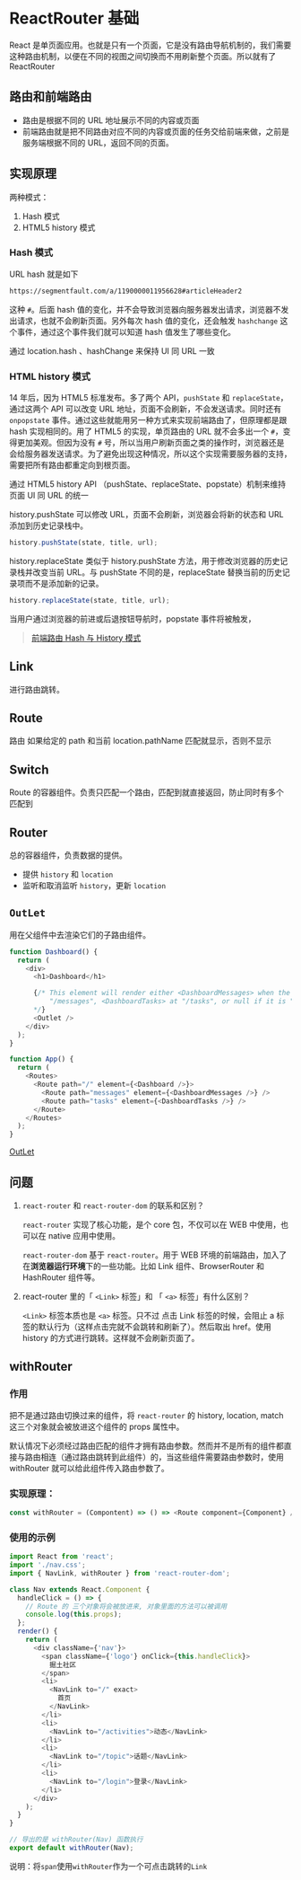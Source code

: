 # ReactRouter 基础

React 是单页面应用。也就是只有一个页面，它是没有路由导航机制的，我们需要这种路由机制，以便在不同的视图之间切换而不用刷新整个页面。所以就有了 ReactRouter

## 路由和前端路由

- 路由是根据不同的 URL 地址展示不同的内容或页面
- 前端路由就是把不同路由对应不同的内容或页面的任务交给前端来做，之前是服务端根据不同的 URL，返回不同的页面。

## 实现原理

两种模式：

1. Hash 模式
2. HTML5 history 模式

### Hash 模式

URL hash 就是如下

```html
https://segmentfault.com/a/1190000011956628#articleHeader2
```

这种 `#`。后面 hash 值的变化，并不会导致浏览器向服务器发出请求，浏览器不发出请求，也就不会刷新页面。另外每次 hash 值的变化，还会触发 `hashchange` 这个事件，通过这个事件我们就可以知道 hash 值发生了哪些变化。

通过 location.hash 、hashChange 来保持 UI 同 URL 一致

### HTML history 模式

14 年后，因为 HTML5 标准发布。多了两个 API，`pushState` 和 `replaceState`，通过这两个 API 可以改变 URL 地址，页面不会刷新，不会发送请求。同时还有 `onpopstate` 事件。通过这些就能用另一种方式来实现前端路由了，但原理都是跟 hash 实现相同的。用了 HTML5 的实现，单页路由的 URL 就不会多出一个 `#`，变得更加美观。但因为没有 `#` 号，所以当用户刷新页面之类的操作时，浏览器还是会给服务器发送请求。为了避免出现这种情况，所以这个实现需要服务器的支持，需要把所有路由都重定向到根页面。

通过 HTML5 history API （pushState、replaceState、popstate）机制来维持页面 UI 同 URL 的统一

history.pushState 可以修改 URL，页面不会刷新，浏览器会将新的状态和 URL 添加到历史记录栈中。

```typescript
history.pushState(state, title, url);
```

history.replaceState 类似于 history.pushState 方法，用于修改浏览器的历史记录栈并改变当前 URL。与 pushState 不同的是，replaceState 替换当前的历史记录项而不是添加新的记录。

```typescript
history.replaceState(state, title, url);
```

当用户通过浏览器的前进或后退按钮导航时，popstate 事件将被触发，

> [前端路由 Hash 与 History 模式](https://segmentfault.com/a/1190000020888923)

## Link

进行路由跳转。

## Route

路由
如果给定的 path 和当前 location.pathName 匹配就显示，否则不显示

## Switch

Route 的容器组件。负责只匹配一个路由，匹配到就直接返回，防止同时有多个匹配到

## Router

总的容器组件，负责数据的提供。

- 提供 `history` 和 `location`
- 监听和取消监听 `history`，更新 `location`

## `OutLet`

用在父组件中去渲染它们的子路由组件。

```typescript
function Dashboard() {
  return (
    <div>
      <h1>Dashboard</h1>

      {/* This element will render either <DashboardMessages> when the URL is
          "/messages", <DashboardTasks> at "/tasks", or null if it is "/"
      */}
      <Outlet />
    </div>
  );
}

function App() {
  return (
    <Routes>
      <Route path="/" element={<Dashboard />}>
        <Route path="messages" element={<DashboardMessages />} />
        <Route path="tasks" element={<DashboardTasks />} />
      </Route>
    </Routes>
  );
}
```

[OutLet](https://reactrouter.com/en/main/components/outlet)

## 问题

1. `react-router` 和 `react-router-dom` 的联系和区别？

   `react-router` 实现了核心功能，是个 core 包，不仅可以在 WEB 中使用，也可以在 native 应用中使用。

   `react-router-dom` 基于 `react-router`。用于 WEB 环境的前端路由，加入了在**浏览器运行环境**下的一些功能。比如 Link 组件、BrowserRouter 和 HashRouter 组件等。

2. react-router 里的「 `<Link>` 标签」和 「 `<a>` 标签」有什么区别？

   `<Link>` 标签本质也是 `<a>` 标签。只不过 点击 Link 标签的时候，会阻止 a 标签的默认行为（这样点击完就不会跳转和刷新了）。然后取出 href。使用 history 的方式进行跳转。这样就不会刷新页面了。

## withRouter

### 作用

把不是通过路由切换过来的组件，将 `react-router` 的 history, location, match 这三个对象就会被放进这个组件的 props 属性中。

默认情况下必须经过路由匹配的组件才拥有路由参数。然而并不是所有的组件都直接与路由相连（通过路由跳转到此组件）的，当这些组件需要路由参数时，使用 withRouter 就可以给此组件传入路由参数了。

### 实现原理：

```javascript
const withRouter = (Compontent) => () => <Route component={Component} />;
```

### 使用的示例

```javascript
import React from 'react';
import './nav.css';
import { NavLink, withRouter } from 'react-router-dom';

class Nav extends React.Component {
  handleClick = () => {
    // Route 的 三个对象将会被放进来, 对象里面的方法可以被调用
    console.log(this.props);
  };
  render() {
    return (
      <div className={'nav'}>
        <span className={'logo'} onClick={this.handleClick}>
          掘土社区
        </span>
        <li>
          <NavLink to="/" exact>
            首页
          </NavLink>
        </li>
        <li>
          <NavLink to="/activities">动态</NavLink>
        </li>
        <li>
          <NavLink to="/topic">话题</NavLink>
        </li>
        <li>
          <NavLink to="/login">登录</NavLink>
        </li>
      </div>
    );
  }
}

// 导出的是 withRouter(Nav) 函数执行
export default withRouter(Nav);
```

说明：将`span`使用`withRouter`作为一个可点击跳转的`Link`
